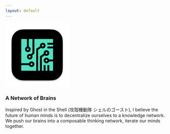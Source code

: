 ```yaml
---
layout: default
---
```


<img src="images/tars-50E3C2.png" alt="sample image" width="200" height="200">



### A Network of Brains

Inspired by Ghost in the Shell (攻殻機動隊 シェルのゴースト), I believe the future of human minds is to decentralize ourselves to a knowledge network. We push our brains into a composable thinking network, iterate our minds together.









